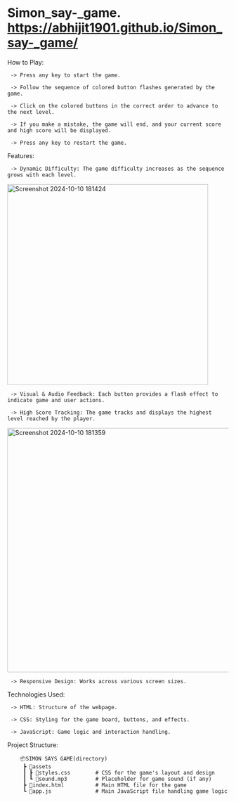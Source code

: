 # Simon_say-_game. https://abhijit1901.github.io/Simon_say-_game/

How to Play:

     -> Press any key to start the game.
     
     -> Follow the sequence of colored button flashes generated by the game.
     
     -> Click on the colored buttons in the correct order to advance to the next level.
     
     -> If you make a mistake, the game will end, and your current score and high score will be displayed.
     
     -> Press any key to restart the game.

Features:

     -> Dynamic Difficulty: The game difficulty increases as the sequence grows with each level.
<img width="457" alt="Screenshot 2024-10-10 181424" src="https://github.com/user-attachments/assets/0b8be1f7-41e6-40ec-b711-f1fc07d653cf">

     
     -> Visual & Audio Feedback: Each button provides a flash effect to indicate game and user actions.
     
     -> High Score Tracking: The game tracks and displays the highest level reached by the player.
<img width="556" alt="Screenshot 2024-10-10 181359" src="https://github.com/user-attachments/assets/fb78ef87-dc36-45b0-99cd-abc1044ab26d">


     
     -> Responsive Design: Works across various screen sizes.
     
Technologies Used:

     -> HTML: Structure of the webpage.
     
     -> CSS: Styling for the game board, buttons, and effects.
     
     -> JavaScript: Game logic and interaction handling.

Project Structure:

        📦SIMON SAYS GAME(directory)
         ┣ 📂assets
         ┃ ┣ 📜styles.css        # CSS for the game's layout and design
         ┃ ┗ 📜sound.mp3         # Placeholder for game sound (if any)
         ┣ 📜index.html          # Main HTML file for the game
         ┗ 📜app.js              # Main JavaScript file handling game logic

